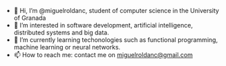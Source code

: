 - 👋 Hi, I’m @miguelroldanc, student of computer science in the University of Granada
- 👀 I’m interested in software development, artificial intelligence, distributed systems and big data.
- 🌱 I’m currently learning techonologies such as functional programming, machine learning or neural networks.
- 📫 How to reach me: contact me on miguelroldanc@gmail.com

<!---
miguelroldanc/miguelroldanc is a ✨ special ✨ repository because its `README.md` (this file) appears on your GitHub profile.
You can click the Preview link to take a look at your changes.
--->
